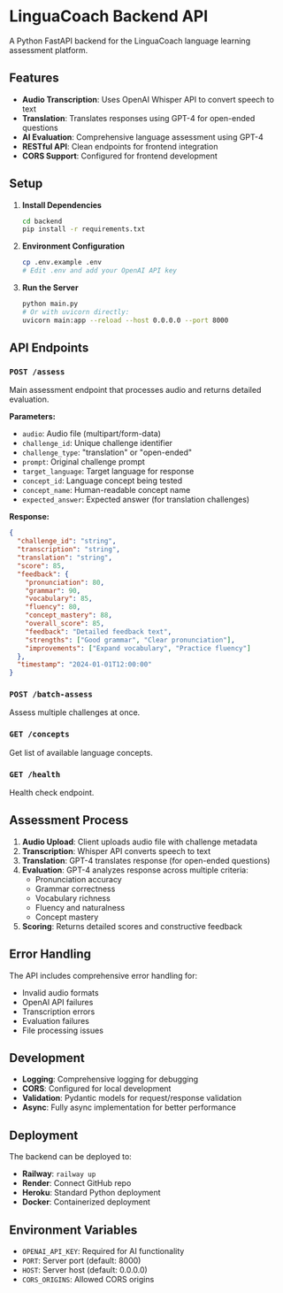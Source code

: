 # LinguaCoach Backend API

A Python FastAPI backend for the LinguaCoach language learning assessment platform.

## Features

- **Audio Transcription**: Uses OpenAI Whisper API to convert speech to text
- **Translation**: Translates responses using GPT-4 for open-ended questions
- **AI Evaluation**: Comprehensive language assessment using GPT-4
- **RESTful API**: Clean endpoints for frontend integration
- **CORS Support**: Configured for frontend development

## Setup

1. **Install Dependencies**
   ```bash
   cd backend
   pip install -r requirements.txt
   ```

2. **Environment Configuration**
   ```bash
   cp .env.example .env
   # Edit .env and add your OpenAI API key
   ```

3. **Run the Server**
   ```bash
   python main.py
   # Or with uvicorn directly:
   uvicorn main:app --reload --host 0.0.0.0 --port 8000
   ```

## API Endpoints

### `POST /assess`
Main assessment endpoint that processes audio and returns detailed evaluation.

**Parameters:**
- `audio`: Audio file (multipart/form-data)
- `challenge_id`: Unique challenge identifier
- `challenge_type`: "translation" or "open-ended"
- `prompt`: Original challenge prompt
- `target_language`: Target language for response
- `concept_id`: Language concept being tested
- `concept_name`: Human-readable concept name
- `expected_answer`: Expected answer (for translation challenges)

**Response:**
```json
{
  "challenge_id": "string",
  "transcription": "string",
  "translation": "string",
  "score": 85,
  "feedback": {
    "pronunciation": 80,
    "grammar": 90,
    "vocabulary": 85,
    "fluency": 80,
    "concept_mastery": 88,
    "overall_score": 85,
    "feedback": "Detailed feedback text",
    "strengths": ["Good grammar", "Clear pronunciation"],
    "improvements": ["Expand vocabulary", "Practice fluency"]
  },
  "timestamp": "2024-01-01T12:00:00"
}
```

### `POST /batch-assess`
Assess multiple challenges at once.

### `GET /concepts`
Get list of available language concepts.

### `GET /health`
Health check endpoint.

## Assessment Process

1. **Audio Upload**: Client uploads audio file with challenge metadata
2. **Transcription**: Whisper API converts speech to text
3. **Translation**: GPT-4 translates response (for open-ended questions)
4. **Evaluation**: GPT-4 analyzes response across multiple criteria:
   - Pronunciation accuracy
   - Grammar correctness
   - Vocabulary richness
   - Fluency and naturalness
   - Concept mastery
5. **Scoring**: Returns detailed scores and constructive feedback

## Error Handling

The API includes comprehensive error handling for:
- Invalid audio formats
- OpenAI API failures
- Transcription errors
- Evaluation failures
- File processing issues

## Development

- **Logging**: Comprehensive logging for debugging
- **CORS**: Configured for local development
- **Validation**: Pydantic models for request/response validation
- **Async**: Fully async implementation for better performance

## Deployment

The backend can be deployed to:
- **Railway**: `railway up`
- **Render**: Connect GitHub repo
- **Heroku**: Standard Python deployment
- **Docker**: Containerized deployment

## Environment Variables

- `OPENAI_API_KEY`: Required for AI functionality
- `PORT`: Server port (default: 8000)
- `HOST`: Server host (default: 0.0.0.0)
- `CORS_ORIGINS`: Allowed CORS origins